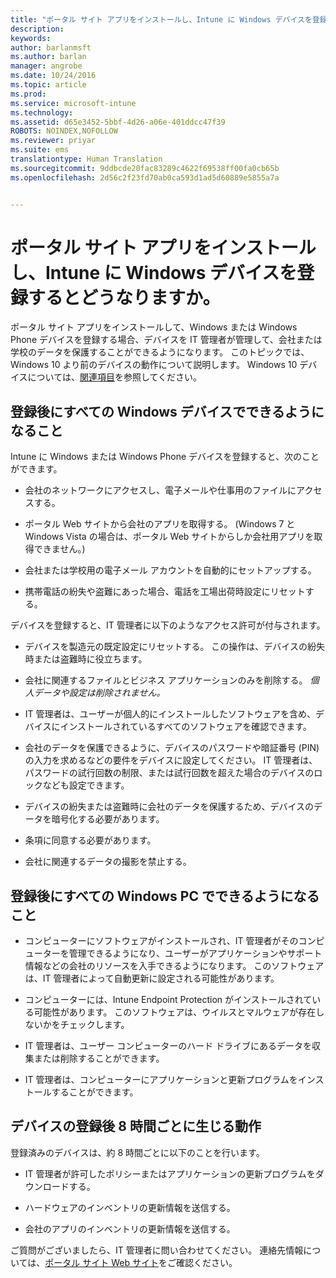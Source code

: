 ```yaml
---
title: "ポータル サイト アプリをインストールし、Intune に Windows デバイスを登録するとどうなるか | Microsoft Intune"
description: 
keywords: 
author: barlanmsft
ms.author: barlan
manager: angrobe
ms.date: 10/24/2016
ms.topic: article
ms.prod: 
ms.service: microsoft-intune
ms.technology: 
ms.assetid: d65e3452-5bbf-4d26-a06e-401ddcc47f39
ROBOTS: NOINDEX,NOFOLLOW
ms.reviewer: priyar
ms.suite: ems
translationtype: Human Translation
ms.sourcegitcommit: 9ddbcde20fac83289c4622f69538ff00fa0cb65b
ms.openlocfilehash: 2d56c2f23fd70ab0ca593d1ad5d60889e5855a7a


---
```



# <a name="what-happens-if-you-install-the-company-portal-app-and-enroll-your-windows-device-in-intune"></a>ポータル サイト アプリをインストールし、Intune に Windows デバイスを登録するとどうなりますか。

ポータル サイト アプリをインストールして、Windows または Windows Phone デバイスを登録する場合、デバイスを IT 管理者が管理して、会社または学校のデータを保護することができるようになります。 このトピックでは、Windows 10 より前のデバイスの動作について説明します。 Windows 10 デバイスについては、[関連項目](what-happens-if-you-install-the-company-portal-app-and-enroll-your-device-in-intune-windows10.md)を参照してください。

## <a name="what-happens-to-all-windows-devices-after-enrollment"></a>登録後にすべての Windows デバイスでできるようになること
Intune に Windows または Windows Phone デバイスを登録すると、次のことができます。

-   会社のネットワークにアクセスし、電子メールや仕事用のファイルにアクセスする。

-   ポータル Web サイトから会社のアプリを取得する。 (Windows 7 と Windows Vista の場合は、ポータル Web サイトからしか会社用アプリを取得できません。)

-   会社または学校用の電子メール アカウントを自動的にセットアップする。

-   携帯電話の紛失や盗難にあった場合、電話を工場出荷時設定にリセットする。

デバイスを登録すると、IT 管理者に以下のようなアクセス許可が付与されます。

-   デバイスを製造元の既定設定にリセットする。 この操作は、デバイスの紛失時または盗難時に役立ちます。

-   会社に関連するファイルとビジネス アプリケーションのみを削除する。 *個人データや設定は削除されません。*

-   IT 管理者は、ユーザーが個人的にインストールしたソフトウェアを含め、デバイスにインストールされているすべてのソフトウェアを確認できます。

-   会社のデータを保護できるように、デバイスのパスワードや暗証番号 (PIN) の入力を求めるなどの要件をデバイスに設定してください。 IT 管理者は、パスワードの試行回数の制限、または試行回数を超えた場合のデバイスのロックなども設定できます。

-   デバイスの紛失または盗難時に会社のデータを保護するため、デバイスのデータを暗号化する必要があります。

-   条項に同意する必要があります。

-   会社に関連するデータの撮影を禁止する。

## <a name="what-happens-to-all-windows-pcs-after-enrollment"></a>登録後にすべての Windows PC でできるようになること

-  コンピューターにソフトウェアがインストールされ、IT 管理者がそのコンピューターを管理できるようになり、ユーザーがアプリケーションやサポート情報などの会社のリソースを入手できるようになります。 このソフトウェアは、IT 管理者によって自動更新に設定される可能性があります。

-  コンピューターには、Intune Endpoint Protection がインストールされている可能性があります。 このソフトウェアは、ウイルスとマルウェアが存在しないかをチェックします。

-  IT 管理者は、ユーザー コンピューターのハード ドライブにあるデータを収集または削除することができます。

-  IT 管理者は、コンピューターにアプリケーションと更新プログラムをインストールすることができます。

## <a name="what-happens-every-eight-hours-after-device-enrollment"></a>デバイスの登録後 8 時間ごとに生じる動作
登録済みのデバイスは、約 8 時間ごとに以下のことを行います。

-   IT 管理者が許可したポリシーまたはアプリケーションの更新プログラムをダウンロードする。

-   ハードウェアのインベントリの更新情報を送信する。

-   会社のアプリのインベントリの更新情報を送信する。

ご質問がございましたら、IT 管理者に問い合わせてください。 連絡先情報については、[ポータル サイト Web サイト](http://portal.manage.microsoft.com)をご確認ください。



<!--HONumber=Nov16_HO1-->


